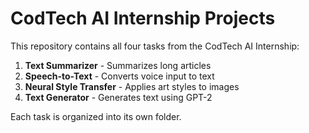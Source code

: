 # CodTech AI Internship Projects

This repository contains all four tasks from the CodTech AI Internship:

1. **Text Summarizer** - Summarizes long articles
2. **Speech-to-Text** - Converts voice input to text
3. **Neural Style Transfer** - Applies art styles to images
4. **Text Generator** - Generates text using GPT-2

Each task is organized into its own folder.